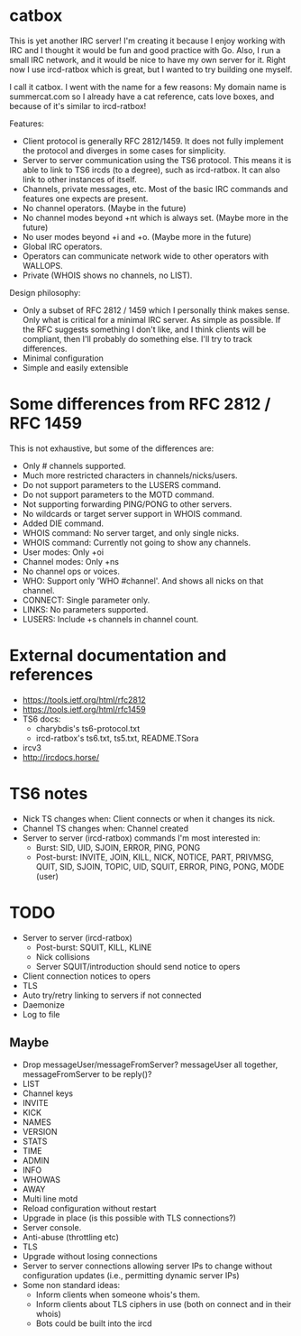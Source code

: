 # catbox

This is yet another IRC server! I'm creating it because I enjoy working with
IRC and I thought it would be fun and good practice with Go. Also, I run a
small IRC network, and it would be nice to have my own server for it. Right now
I use ircd-ratbox which is great, but I wanted to try building one myself.

I call it catbox. I went with the name for a few reasons: My domain name is
summercat.com so I already have a cat reference, cats love boxes, and because
of it's similar to ircd-ratbox!

Features:

  * Client protocol is generally RFC 2812/1459. It does not fully implement the
    protocol and diverges in some cases for simplicity.
  * Server to server communication using the TS6 protocol. This means it is able
    to link to TS6 ircds (to a degree), such as ircd-ratbox. It can also link to
    other instances of itself.
  * Channels, private messages, etc. Most of the basic IRC commands and features
    one expects are present.
  * No channel operators. (Maybe in the future)
  * No channel modes beyond +nt which is always set. (Maybe more in the future)
  * No user modes beyond +i and +o. (Maybe more in the future)
  * Global IRC operators.
  * Operators can communicate network wide to other operators with WALLOPS.
  * Private (WHOIS shows no channels, no LIST).

Design philosophy:

  * Only a subset of RFC 2812 / 1459 which I personally think makes sense. Only
    what is critical for a minimal IRC server. As simple as possible. If the
    RFC suggests something I don't like, and I think clients will be compliant,
    then I'll probably do something else. I'll try to track differences.
  * Minimal configuration
  * Simple and easily extensible


# Some differences from RFC 2812 / RFC 1459

This is not exhaustive, but some of the differences are:

  * Only # channels supported.
  * Much more restricted characters in channels/nicks/users.
  * Do not support parameters to the LUSERS command.
  * Do not support parameters to the MOTD command.
  * Not supporting forwarding PING/PONG to other servers.
  * No wildcards or target server support in WHOIS command.
  * Added DIE command.
  * WHOIS command: No server target, and only single nicks.
  * WHOIS command: Currently not going to show any channels.
  * User modes: Only +oi
  * Channel modes: Only +ns
  * No channel ops or voices.
  * WHO: Support only 'WHO #channel'. And shows all nicks on that channel.
  * CONNECT: Single parameter only.
  * LINKS: No parameters supported.
  * LUSERS: Include +s channels in channel count.


# External documentation and references

  * https://tools.ietf.org/html/rfc2812
  * https://tools.ietf.org/html/rfc1459
  * TS6 docs:
    * charybdis's ts6-protocol.txt
    * ircd-ratbox's ts6.txt, ts5.txt, README.TSora
  * ircv3
  * http://ircdocs.horse/


# TS6 notes

  * Nick TS changes when: Client connects or when it changes its nick.
  * Channel TS changes when: Channel created
  * Server to server (ircd-ratbox) commands I'm most interested in:
    * Burst: SID, UID, SJOIN, ERROR, PING, PONG
    * Post-burst: INVITE, JOIN, KILL, NICK, NOTICE, PART, PRIVMSG, QUIT, SID,
      SJOIN, TOPIC, UID, SQUIT, ERROR, PING, PONG, MODE (user)


# TODO

  * Server to server (ircd-ratbox)
    * Post-burst: SQUIT, KILL, KLINE
    * Nick collisions
    * Server SQUIT/introduction should send notice to opers
  * Client connection notices to opers
  * TLS
  * Auto try/retry linking to servers if not connected
  * Daemonize
  * Log to file


## Maybe

  * Drop messageUser/messageFromServer? messageUser all together,
    messageFromServer to be reply()?
  * LIST
  * Channel keys
  * INVITE
  * KICK
  * NAMES
  * VERSION
  * STATS
  * TIME
  * ADMIN
  * INFO
  * WHOWAS
  * AWAY
  * Multi line motd
  * Reload configuration without restart
  * Upgrade in place (is this possible with TLS connections?)
  * Server console.
  * Anti-abuse (throttling etc)
  * TLS
  * Upgrade without losing connections
  * Server to server connections allowing server IPs to change without
    configuration updates (i.e., permitting dynamic server IPs)
  * Some non standard ideas:
    * Inform clients when someone whois's them.
    * Inform clients about TLS ciphers in use (both on connect and in their
      whois)
    * Bots could be built into the ircd
